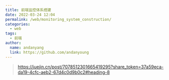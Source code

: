 ```yaml
---
title: 前端监控体系搭建
date: 2022-03-24 12:04
permalink: /web/monitoring_system_construction/
categories:
  - web
tags:
  - 前端
author:
  name: andanyang
  link: https://github.com/andanyoung
---
```


> https://juejin.cn/post/7078512301665419295?share_token=37a59eca-da19-4cfc-aeb2-67d4c0d9b0c2#heading-8

